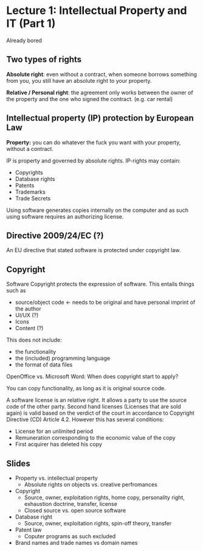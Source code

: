 # Lecture 1: Intellectual Property and IT (Part 1)
Already bored

## Two types of rights
**Absolute right**: even without a contract, when someone borrows something from you, you still have an absolute right to your property.

**Relative / Personal right**: the agreement only works between the owner of the property and the one who signed the contract. (e.g. car rental)

## Intellectual property (IP) protection by European Law
**Property:** you can do whatever the fuck you want with your property, without a contract.
  
IP is property and governed by absolute rights. IP-rights may contain:
- Copyrights
- Database rights 
- Patents 
- Trademarks
- Trade Secrets

Using software generates copies internally on the computer and as such using software requires an authorizing license.

## Directive 2009/24/EC (?) 
An EU directive that stated software is protected under copyright law.

## Copyright
Software Copyright protects the expression of software. This entails things such as
- source/object code <- needs to be original and have personal imprint of the author
- UI/UX (?)
- Icons
- Content (?)

This does not include:
- the functionality
- the (included) programming language
- the format of data files

OpenOffice vs. Microsoft Word: When does copyright start to apply?

You can copy functionality, as long as it is original source code.

A software license is an relative right. It allows a party to use the source code of the other party.
Second hand licenses (Licenses that are sold again) is valid based on the verdict of the court in accordance to Copyright Directive (CD) Article 4.2. However this has several conditions:
- License for an unlimited period
- Remuneration corresponding to the economic value of the copy
- First acquirer has deleted his copy






## Slides
- Property vs. intellectual property
  - Absolute rights on objects vs. creative perfromances
- Copyright
  - Source, owner, exploitation rights, home copy, personality right, exhaustion doctrine, transfer, license
  - Closed source vs. open source software
- Database right
  - Source, owner, exploitation rights, spin-off theory, transfer
- Patent law
  - Coputer programs as such excluded
- Brand names and trade names vs domain names









